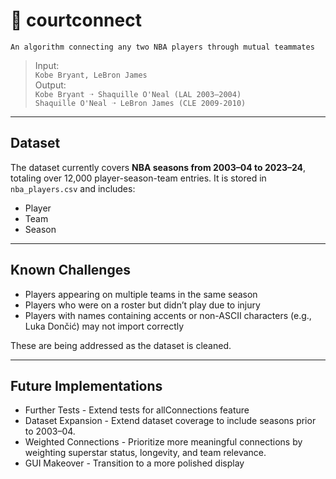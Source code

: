 # 🏀 courtconnect 
    An algorithm connecting any two NBA players through mutual teammates
  
> Input:  
> `Kobe Bryant, LeBron James`  
> Output:   
> `Kobe Bryant ➝ Shaquille O'Neal (LAL 2003–2004)`   
> `Shaquille O'Neal ➝ LeBron James (CLE 2009-2010)`

---

## Dataset

The dataset currently covers **NBA seasons from 2003–04 to 2023–24**, totaling over 12,000 player-season-team entries. It is stored in `nba_players.csv` and includes:
- Player 
- Team
- Season

---

## Known Challenges

- Players appearing on multiple teams in the same season
- Players who were on a roster but didn’t play due to injury
- Players with names containing accents or non-ASCII characters (e.g., Luka Dončić) may not import correctly

These are being addressed as the dataset is cleaned.

---

## Future Implementations

- Further Tests - Extend tests for allConnections feature
- Dataset Expansion - Extend dataset coverage to include seasons prior to 2003–04.
- Weighted Connections - Prioritize more meaningful connections by weighting superstar status, longevity, and team relevance.
- GUI Makeover - Transition to a more polished display